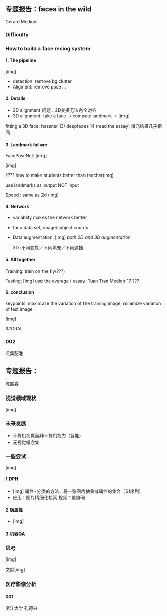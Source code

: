 ## 专题报告：faces in the wild

Gerard Medioni

### Difficulty

### How to build a face reciog system

#### 1. The pipeline

[img]

- detection: remove bg clutter
- Aligment: remove pose ...

#### 2. Details

- 2D alignment 问题：2D变换无法完全对齐
- 3D alignment: take a face -> compute landmark -> [img]

 fitting a 3D face: hassner 13/ deepfaces 14 (read the essay)  填充结果几乎相同

#### 3. Landmark failure

FacePoseNet: [img]

[img]

???? how to make students better than teacher(img)

use landmarks as output NOT input 

Speed : same as 2d (img)

#### 4. Network

- variablity makes the network better

- for a data set, image/subject counts

- Data augmentation: [img] *both 2D and 3D augmentation*

  3D :不同变换／不同填充／不同遮挡
#### 5. All together

Training: train on the fly(???)

Testing: [img] use the average  ( essay: Tuan Tran Medion 17 ???

#### 6. conclusion

keypoints: maximaze	 the variation of the training image; minimize variation of test image

[img]

##ORAL

### 002 
点集配准

## 专题报告：

陈熙霖

### 视觉领域现状

[img]

### 未来发展

- 计算机视觉而非计算机视力（智能）
- 元视觉概念集

### 一些尝试

[img]

#### 1.DPH
- [img] 属性+分类的方法，将一张图片抽象成属性的集合（01序列）
- 应用：图片精细化检索 视频二值编码
#### 2.隐属性

- [img]
#### 3.机器QA

### 思考

[img]

文献[img]

### 医疗影像分析

#### 001

浙江大学 孔德兴





